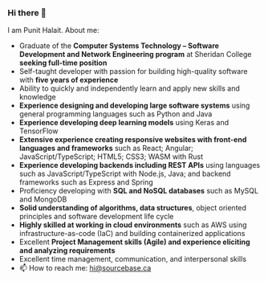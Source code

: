### Hi there 👋
I am Punit Halait. About me:
- Graduate of the **Computer Systems Technology – Software Development and Network Engineering program** at Sheridan College **seeking full-time position**
- Self-taught developer with passion for building high-quality software with **five years of experience**
- Ability to quickly and independently learn and apply new skills and knowledge
- **Experience designing and developing large software systems** using general programming languages such as Python and Java
- **Experience developing deep learning models** using Keras and TensorFlow
- **Extensive experience creating responsive websites with front-end languages and frameworks** such as React; Angular; JavaScript/TypeScript; HTML5; CSS3; WASM with Rust
- **Experience developing backends including REST APIs** using languages such as JavaScript/TypeScript with Node.js, Java; and backend frameworks such as Express and Spring
- Proficiency developing with **SQL and NoSQL databases** such as MySQL and MongoDB
- **Solid understanding of algorithms, data structures**, object oriented principles and software development life cycle
- **Highly skilled at working in cloud environments** such as AWS using infrastructure-as-code (IaC) and building containerized applications
- Excellent **Project Management skills (Agile) and experience eliciting and analyzing requirements**
- Excellent time management, communication, and interpersonal skills
- 📫 How to reach me: [hi@sourcebase.ca](mailto:hi@sourcebase.ca)
